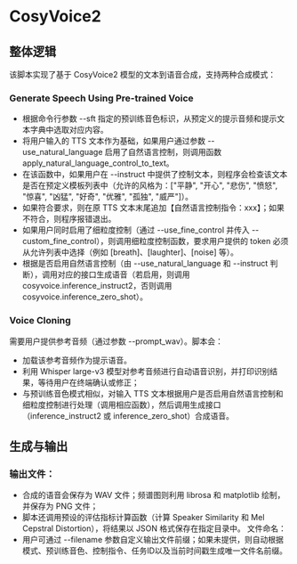 # CosyVoice2

## 整体逻辑
该脚本实现了基于 CosyVoice2 模型的文本到语音合成，支持两种合成模式：
### Generate Speech Using Pre-trained Voice
- 根据命令行参数 --sft 指定的预训练音色标识，从预定义的提示音频和提示文本字典中选取对应内容。
- 将用户输入的 TTS 文本作为基础，如果用户通过参数 --use_natural_language 启用了自然语言控制，则调用函数 apply_natural_language_control_to_text。
- 在该函数中，如果用户在 --instruct 中提供了控制文本，则程序会检查该文本是否在预定义模板列表中（允许的风格为：["平静", "开心", "悲伤", "愤怒", "惊喜", "凶猛", "好奇", "优雅", "孤独", "威严"]）。
- 如果符合要求，则在原 TTS 文本末尾追加【自然语言控制指令：xxx】；如果不符合，则程序报错退出。
- 如果用户同时启用了细粒度控制（通过 --use_fine_control 并传入 --custom_fine_control），则调用细粒度控制函数，要求用户提供的 token 必须从允许列表中选择（例如 [breath]、[laughter]、[noise] 等）。
- 根据是否启用自然语言控制（由 --use_natural_language 和 --instruct 判断），调用对应的接口生成语音（若启用，则调用 cosyvoice.inference_instruct2，否则调用 cosyvoice.inference_zero_shot）。
### Voice Cloning
 需要用户提供参考音频（通过参数 --prompt_wav）。脚本会：
-   加载该参考音频作为提示语音。
-   利用 Whisper large-v3 模型对参考音频进行自动语音识别，并打印识别结果，等待用户在终端确认或修正；
-   与预训练音色模式相似，对输入 TTS 文本根据用户是否启用自然语言控制和细粒度控制进行处理（调用相应函数），然后调用生成接口（inference_instruct2 或 inference_zero_shot）合成语音。

## 生成与输出
### 输出文件：
- 合成的语音会保存为 WAV 文件；频谱图则利用 librosa 和 matplotlib 绘制，并保存为 PNG 文件；
- 脚本还调用预设的评估指标计算函数（计算 Speaker Similarity 和 Mel Cepstral Distortion），将结果以 JSON 格式保存在指定目录中。
文件命名：
- 用户可通过 --filename 参数自定义输出文件前缀；如果未提供，则自动根据模式、预训练音色、控制指令、任务ID以及当前时间戳生成唯一文件名前缀。

